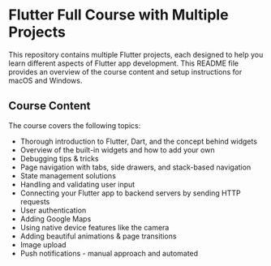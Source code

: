 # Flutter Full Course with Multiple Projects
This repository contains multiple Flutter projects, each designed to help you learn different aspects of Flutter app development. This README file provides an overview of the course content and setup instructions for macOS and Windows.

## Course Content
The course covers the following topics:

- Thorough introduction to Flutter, Dart, and the concept behind widgets
- Overview of the built-in widgets and how to add your own
- Debugging tips & tricks
- Page navigation with tabs, side drawers, and stack-based navigation
- State management solutions
- Handling and validating user input
- Connecting your Flutter app to backend servers by sending HTTP requests
- User authentication
- Adding Google Maps
- Using native device features like the camera
- Adding beautiful animations & page transitions
- Image upload
- Push notifications - manual approach and automated